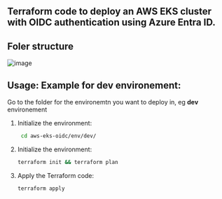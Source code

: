 ## Terraform code to deploy an AWS EKS cluster with OIDC authentication using Azure Entra ID.
## Foler structure
![image](https://github.com/user-attachments/assets/ee4c5898-1280-45ed-beef-65e57ea963e4)



## Usage: Example for dev environement:
Go to the folder for the environemtn you want to deploy in, eg **dev** environement
1. Initialize the environment:
   ```bash
    cd aws-eks-oidc/env/dev/
   ```
2. Initialize the environment:
   ```bash
   terraform init && terraform plan
   ```
3. Apply the Terraform code:
   ```bash
   terraform apply
   ```
